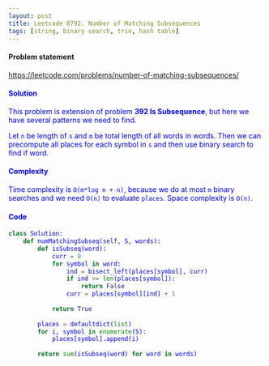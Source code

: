 ```yaml
---
layout: post
title: Leetcode 0792. Number of Matching Subsequences
tags: [string, binary search, trie, hash table]
---
```


#### Problem statement

<a href="https://leetcode.com/problems/number-of-matching-subsequences/"> <font color = blue>https://leetcode.com/problems/number-of-matching-subsequences/

#### Solution
This problem is extension of problem **392 Is Subsequence**, but here we have several patterns we need to find.

Let `n` be length of `s` and `m` be total length of all words in words.  Then we can precompute all places for each symbol in `s` and then use binary search to find if word. 

#### Complexity
Time complexity is `O(m*log n + n)`, because we do at most `m` binary searches and we need `O(n)` to evaluate `places`.  Space complexity is `O(n)`.

#### Code
```python
class Solution:
    def numMatchingSubseq(self, S, words):
        def isSubseq(word):
            curr = 0
            for symbol in word:
                ind = bisect_left(places[symbol], curr)
                if ind >= len(places[symbol]):
                    return False
                curr = places[symbol][ind] + 1
            
            return True
        
        places = defaultdict(list)
        for i, symbol in enumerate(S):
            places[symbol].append(i)
        
        return sum(isSubseq(word) for word in words)
```